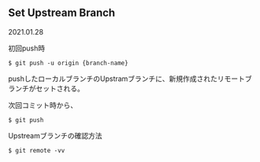 ## Set Upstream Branch
2021.01.28

初回push時
```
$ git push -u origin {branch-name}
```
pushしたローカルブランチのUpstramブランチに、新規作成されたリモートブランチがセットされる。<br>

次回コミット時から、
```
$ git push
```
Upstreamブランチの確認方法
```
$ git remote -vv
```